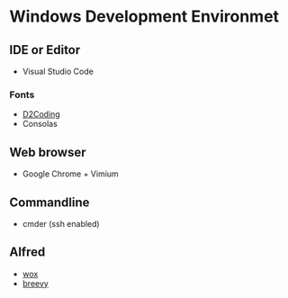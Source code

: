 # Windows Development Environmet

## IDE or Editor

* Visual Studio Code  

### Fonts

* [D2Coding](https://github.com/naver/d2codingfont)
* Consolas

## Web browser

* Google Chrome + Vimium

## Commandline

* cmder (ssh enabled)

## Alfred

* [wox](https://github.com/Wox-launcher/Wox/releases)
* [breevy](http://www.16software.com/breevy/)
